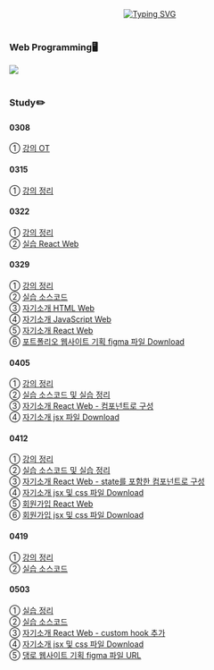 <div align="center">
<a href="https://git.io/typing-svg"><img src="https://readme-typing-svg.demolab.com?font=Fredoka+One&size=50&pause=1000&color=F7CF00&background=00185C&center=true&vCenter=true&random=true&width=1100&height=130&lines=Gnyo's+React+Web+Programming" alt="Typing SVG" /></a>
</div>
</br>

### Web Programming🖥️
<img src="https://img.shields.io/badge/react-20232a.svg?style=for-the-badge&logo=react&logoColor=61DAFB"/></br></br>

### Study✏️
#### 0308
① <a href="https://github.com/Gnyo/React/blob/main/0308/readme.md"> 강의 OT </a></br>

#### 0315
① <a href="https://github.com/Gnyo/React/blob/main/0315/readme.md"> 강의 정리 </a></br>

#### 0322
① <a href="https://github.com/Gnyo/React/blob/main/0322/readme.md"> 강의 정리 </a></br>
② <a href="https://gnyo.github.io/React/0322/build/index.html"> 실습 React Web </a></br>

#### 0329
① <a href="https://github.com/Gnyo/React/blob/main/0329/readme.md"> 강의 정리 </a></br>
② <a href="https://github.com/Gnyo/React/blob/main/0329/실습"> 실습 소스코드 </a></br>
③ <a href="https://gnyo.github.io/React/0329/과제/introduce.html"> 자기소개 HTML Web </a></br>
④ <a href="https://gnyo.github.io/React/0329/과제/introduce.html"> 자기소개 JavaScript Web </a></br>
⑤ <a href="https://gnyo.github.io/React/0329/과제/build/introduce.html"> 자기소개 React Web </a></br>
⑥ <a href="https://github.com/Gnyo/React/blob/main/0329/%EA%B3%BC%EC%A0%9C/HomeWork.fig"> 포트폴리오 웹사이트 기획 figma 파일 Download </a></br>

#### 0405
① <a href="https://github.com/Gnyo/React/blob/main/0405/readme.md"> 강의 정리 </a></br>
② <a href="https://github.com/Gnyo/React/blob/main/0405/실습"> 실습 소스코드 및 실습 정리 </a></br>
③ <a href="https://gnyo.github.io/React/0405/과제/build/"> 자기소개 React Web - 컴포넌트로 구성 </a></br>
④ <a href="https://github.com/Gnyo/React/tree/main/0405/%EA%B3%BC%EC%A0%9C/Component_5"> 자기소개 jsx 파일 Download </a></br>

#### 0412
① <a href="https://github.com/Gnyo/React/blob/main/0412/readme.md"> 강의 정리 </a></br>
② <a href="https://github.com/Gnyo/React/blob/main/0412/실습"> 실습 소스코드 및 실습 정리 </a></br>
③ <a href="https://gnyo.github.io/React/0412/%EA%B3%BC%EC%A0%9C/intro/build/"> 자기소개 React Web - state를 포함한 컴포넌트로 구성 </a></br>
④ <a href="https://github.com/Gnyo/React/tree/main/0412/%EA%B3%BC%EC%A0%9C/intro/jsxCode"> 자기소개 jsx 및 css 파일 Download </a></br>
⑤ <a href="https://gnyo.github.io/React/0412/%EA%B3%BC%EC%A0%9C/signup/build/"> 회원가입 React Web </a></br>
⑥ <a href="https://github.com/Gnyo/React/tree/main/0412/%EA%B3%BC%EC%A0%9C/signup/jsxCode"> 회원가입 jsx 및 css 파일 Download </a></br>

#### 0419
① <a href="https://github.com/Gnyo/React/blob/main/0419/readme.md"> 강의 정리 </a></br>
② <a href="https://github.com/Gnyo/React/blob/main/0419/실습/"> 실습 소스코드 </a></br>

#### 0503
① <a href="https://github.com/Gnyo/React/blob/main/0503/readme.md"> 실습 정리 </a></br>
② <a href="https://github.com/Gnyo/React/tree/main/0503/%EC%8B%A4%EC%8A%B5"> 실습 소스코드 </a></br>
③ <a href="https://gnyo.github.io/React/0503/과제/build"> 자기소개 React Web - custom hook 추가 </a></br>
④ <a href="https://github.com/Gnyo/React/tree/main/0503/과제/jsxCode"> 자기소개 jsx 및 css 파일 Download </a></br>
⑤ <a href="https://www.figma.com/file/zEm4PC281Mmi0dII5Hf1D0/Puppy-Load?type=design&node-id=0%3A1&mode=design&t=0AvPN7RgnOw8qvMP-1"> 댕로 웹사이트 기획 figma 파일 URL </a>
